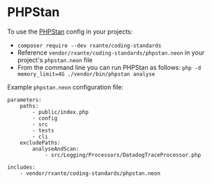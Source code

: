 # PHPStan

To use the [PHPStan](https://phpstan.org/config-reference) config in your projects:

- `composer require --dev rxante/coding-standards`
- Reference `vendor/rxante/coding-standards/phpstan.neon` in your project's `phpstan.neon` file
- From the command line you can run PHPStan as follows: `php -d memory_limit=4G ./vendor/bin/phpstan analyse`

Example `phpstan.neon` configuration file:

```neon
parameters:
    paths:
        - public/index.php
        - config
        - src
        - tests
        - cli
    excludePaths:
        analyseAndScan:
            - src/Logging/Processors/DatadogTraceProcessor.php

includes:
    - vendor/rxante/coding-standards/phpstan.neon
```
